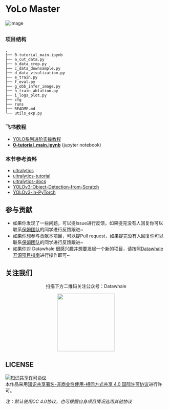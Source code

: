 #

# YoLo Master

![image](https://github.com/user-attachments/assets/f23752e3-e440-4fd6-a2ee-33b64bdc6544)

## 

### 项目结构
```
.
├── 0-tutorial_main.ipynb
├── a_cut_data.py
├── b_data_crop.py
├── c_data_downsample.py
├── d_data_visulization.py
├── e_train.py
├── f_eval.py
├── g_obb_infer_image.py
├── h_train_ablation.py
├── i_logs_plot.py
├── cfg
├── runs
├── README.md
└── utils_exp.py
```

### 飞书教程

- [YOLO系列进阶实操教程](https://wvet00aj34c.feishu.cn/docx/IPHFddAZmoBTr3xrRS0cW0Yanof?from=from_copylink)
- [**0-tutorial_main.ipynb**](0-tutorial_main.ipynb) (jupyter notebook)

### 本节参考资料

- [ultralytics](https://github.com/ultralytics/ultralytics)
- [ultralytics-tutorial](https://docs.ultralytics.com/tutorials/getting-started)
- [ultralytics-docs](https://docs.ultralytics.com/)
- [YOLOv3-Object-Detection-from-Scratch](https://github.com/williamcfrancis/YOLOv3-Object-Detection-from-Scratch/blob/main/YOLO_object_detection.ipynb)
- [YOLOv3-in-PyTorch](https://github.com/westerndigitalcorporation/YOLOv3-in-PyTorch/blob/release/src/model.py)




## 参与贡献

- 如果你发现了一些问题，可以提Issue进行反馈，如果提完没有人回复你可以联系[保姆团队](https://github.com/datawhalechina/DOPMC/blob/main/OP.md)的同学进行反馈跟进~
- 如果你想参与贡献本项目，可以提Pull request，如果提完没有人回复你可以联系[保姆团队](https://github.com/datawhalechina/DOPMC/blob/main/OP.md)的同学进行反馈跟进~
- 如果你对 Datawhale 很感兴趣并想要发起一个新的项目，请按照[Datawhale开源项目指南](https://github.com/datawhalechina/DOPMC/blob/main/GUIDE.md)进行操作即可~

## 关注我们

<div align=center>
<p>扫描下方二维码关注公众号：Datawhale</p>
<img src="https://raw.githubusercontent.com/datawhalechina/pumpkin-book/master/res/qrcode.jpeg" width = "180" height = "180">
</div>

## LICENSE

<a rel="license" href="http://creativecommons.org/licenses/by-nc-sa/4.0/"><img alt="知识共享许可协议" style="border-width:0" src="https://img.shields.io/badge/license-CC%20BY--NC--SA%204.0-lightgrey" /></a><br />本作品采用<a rel="license" href="http://creativecommons.org/licenses/by-nc-sa/4.0/">知识共享署名-非商业性使用-相同方式共享 4.0 国际许可协议</a>进行许可。

*注：默认使用CC 4.0协议，也可根据自身项目情况选用其他协议*
